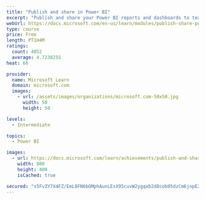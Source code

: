 ```yaml
---
title: "Publish and share in Power BI"
excerpt: "Publish and share your Power BI reports and dashboards to teammates in your organization or to everyone on the web."
webUrl: https://docs.microsoft.com/en-us/learn/modules/publish-share-power-bi/
type: course
price: Free
length: PT1H4M
ratings:
  count: 4852
  average: 4.7238255
heat: 66

provider:
  name: Microsoft Learn
  domain: microsoft.com
  images:
    - url: /assets/images/organizations/microsoft.com-50x50.jpg
      width: 50
      height: 50

levels:
  - Intermediate

topics:
  - Power BI

images:
  - url: https://docs.microsoft.com/learn/achievements/publish-and-share-with-power-bi-desktop-social.png
    width: 800
    height: 400
    isCached: true

secured: "s5FvZY7X4FZ/EmL8FN6bOMphAunLEsX95cuvW2ygqxb2d8cob05dzCm6jnpE20ayULuT49vor6Ube5FLXwakPDovra6sajayo5A2KEDc/CvcgmWU2IGnRyjDclmLG+Znl2DoyTDkvZ9KZbl6gQM7QCWaIpBicsqbuF6ZFSW2eT2SxC8bspCzHxcuzN3HYD6Y7T5hd+eQI9TUG/wQrEM5H4BuYprAyfQ8XOnwzgtGzFAaH49T0kMk/QlNdPFlRff17aS8n1tpB73jJzPsimchLSbReh+JMwHuduQ9gPmWYX3wTKylYf4aSN6qWPYoKqMhB5Yh7X2dm7bs6+36qfWannT3NoUKdqgkqQVoWoT2np4msA0iBZqvmYE81EV0bNTP/pvoIRi9JOKWm8MVKRWe4R/YQHRzeizr6dOpyL8mZ6Q=;vY5xuVpf8empWuSh21/V1g=="
---
```



